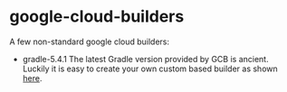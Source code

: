 # google-cloud-builders
A few non-standard google cloud builders: 

* gradle-5.4.1 
  The latest Gradle version provided by GCB is ancient. Luckily it is easy to create your own custom based builder as shown [here](gradle-5.4.1).
  
 
